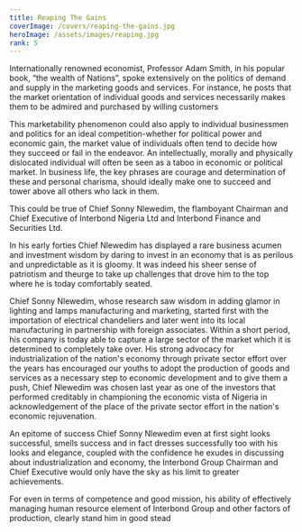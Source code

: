 ```yaml
---
title: Reaping The Gains
coverImage: /covers/reaping-the-gains.jpg
heroImage: /assets/images/reaping.jpg
rank: 5
---
```


Internationally renowned economist, Professor Adam Smith, in his popular book, “the wealth of Nations”, spoke extensively on the politics of demand and supply in the marketing goods and services. For instance, he posts that the market orientation of individual goods and services necessarily makes them to be admired and purchased by willing customers

This marketability phenomenon could also apply to individual businessmen and politics for an ideal competition-whether for political power and economic gain, the market value of individuals often tend to decide how they succeed or fail in the endeavor. An intellectually, morally and physically dislocated individual will often be seen as a taboo in economic or political market. In business life, the key phrases are courage and determination of these and personal charisma, should ideally make one to succeed and tower above all others who lack in them.

This could be true of Chief Sonny Nlewedim, the flamboyant Chairman and Chief Executive of Interbond Nigeria Ltd and Interbond Finance and Securities Ltd.

In his early forties Chief Nlewedim has displayed a rare business acumen and investment wisdom by daring to invest in an economy that is as perilous and unpredictable as it is gloomy. It was indeed his sheer sense of patriotism and theurge to take up challenges that drove him to the top where he is today comfortably seated.

Chief Sonny Nlewedim, whose research saw wisdom in adding glamor in lighting and lamps manufacturing and marketing, started first with the importation of electrical chandeliers and later went into its local manufacturing in partnership with foreign associates. Within a short period, his company is today able to capture a large sector of the market which it is determined to completely take over. His strong advocacy for industrialization of the nation's economy through private sector effort over the years has encouraged our youths to adopt the production of goods and services as a necessary step to economic development and to give them a push, Chief Nlewedim was chosen last year as one of the investors that performed creditably in championing the economic vista of Nigeria in acknowledgement of the place of the private sector effort in the nation's economic rejuvenation.

An epitome of success Chief Sonny Nlewedim even at first sight looks successful, smells success and in fact dresses successfully too with his looks and elegance, coupled with the confidence he exudes in discussing about industrialization and economy, the Interbond Group Chairman and Chief Executive would only have the sky as his limit to greater achievements.

For even in terms of competence and good mission, his ability of effectively managing human resource element of Interbond Group and other factors of production, clearly stand him in good stead
